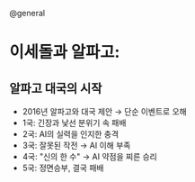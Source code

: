 @general
# 이세돌과 알파고:

##  알파고 대국의 시작

- 2016년 알파고와 대국 제안 → 단순 이벤트로 오해
- 1국: 긴장과 낯선 분위기 속 패배
- 2국: AI의 실력을 인지한 충격
- 3국: 잘못된 작전 → AI 이해 부족
- 4국: "신의 한 수" → AI 약점을 찌른 승리
- 5국: 정면승부, 결국 패배
